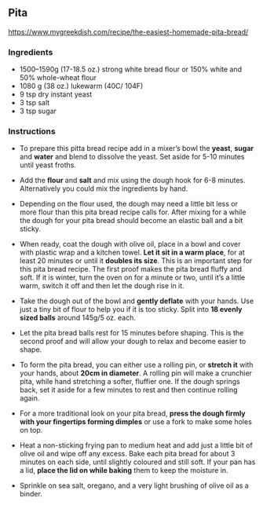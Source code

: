 ## Pita

https://www.mygreekdish.com/recipe/the-easiest-homemade-pita-bread/

### Ingredients

- 1500–1590g (17-18.5 oz.) strong white bread flour or 150% white and 50% whole-wheat flour
- 1080 g (38 oz.) lukewarm (40C/ 104F)
- 9 tsp dry instant yeast
- 3 tsp salt 
- 3 tsp sugar  


### Instructions

* To prepare this pitta bread recipe add in a mixer’s bowl the **yeast**, **sugar** and **water** and blend to dissolve the yeast. Set aside for 5-10 minutes until yeast froths.

* Add the **flour** and **salt** and mix using the dough hook for 6-8 minutes.  Alternatively you could mix the ingredients by hand. 

* Depending on the flour used, the dough may need a little bit less or more flour than this pita bread recipe calls for. After mixing for a while the dough for your pita bread should become an elastic ball and a bit sticky.

* When ready, coat the dough with olive oil, place in a bowl and cover with plastic wrap and a kitchen towel. **Let it sit in a warm place**, for at least 20 minutes or until it **doubles its size**. This is an important step for this pita bread recipe. The first proof makes the pita bread fluffy and soft. If it is winter, turn the oven on for a minute or two, until it’s a little warm, switch it off and then let the dough rise in it.

* Take the dough out of the bowl and **gently deflate** with your hands. Use just a tiny bit of flour to help you if it is too sticky. Split into **18 evenly sized balls** around 145g/5 oz. each.

* Let the pita bread balls rest for 15 minutes before shaping. This is the second proof and will allow your dough to relax and become easier to shape.

* To form the pita bread, you can either use a rolling pin, or **stretch it** with your hands, about **20cm in diameter**. A rolling pin will make a crunchier pita, while hand stretching a softer, fluffier one. If the dough springs back, set it aside for a few minutes to rest and then continue rolling again.

* For a more traditional look on your pita bread, **press the dough firmly with your fingertips forming dimples** or use a fork to make some holes on top.

* Heat a non-sticking frying pan to medium heat and add just a little bit of olive oil and wipe off any excess. Bake each pita bread for about 3 minutes on each side, until slightly coloured and still soft. If your pan has a lid, **place the lid on while baking** them to keep the moisture in.

* Sprinkle on sea salt, oregano, and a very light brushing of olive oil as a binder.
